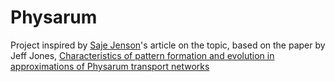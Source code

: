 # Physarum

Project inspired by [Saje Jenson](https://www.sagejenson.com/physarum)'s article on the topic, based on the paper by Jeff Jones, [Characteristics of pattern formation and evolution in approximations of Physarum transport networks](https://uwe-repository.worktribe.com/output/980579)
